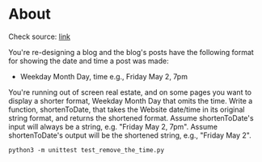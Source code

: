 # About

Check source: [link](https://www.codewars.com/kata/56b0ff16d4aa33e5bb00008e)

You're re-designing a blog and the blog's posts have the following format for showing the date and time a post was made:

- Weekday Month Day, time e.g., Friday May 2, 7pm

You're running out of screen real estate, and on some pages you want to display a shorter format, Weekday Month 
Day that omits the time. Write a function, shortenToDate, that takes the Website date/time in its original string format, and returns the shortened format. Assume shortenToDate's input will always be a string, e.g. "Friday May 2, 7pm". Assume shortenToDate's output will be the shortened string, e.g., "Friday May 2".

```
python3 -m unittest test_remove_the_time.py
```